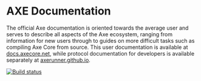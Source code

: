 # AXE Documentation

The official Axe documentation is oriented towards the average user and serves to describe all aspects of the Axe ecosystem, ranging from information for new users through to guides on more difficult tasks such as compiling Axe Core from source. This user documentation is available at [docs.axecore.net](https://docs.axecore.net/), while protocol documentation for developers is available separately at [axerunner.github.io](https://axerunner.github.io/).

[![Build status](https://img.shields.io/readthedocs/axe-docs.svg)](https://readthedocs.org/projects/axe-docs/builds/)
